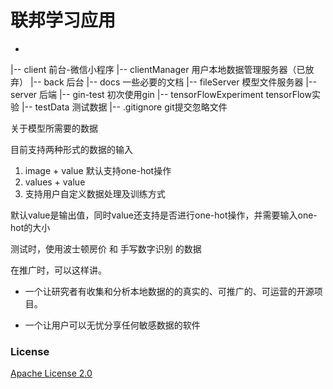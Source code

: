 # 联邦学习应用
+
|-- client               前台-微信小程序
|-- clientManager        用户本地数据管理服务器（已放弃）
|-- back                 后台
|-- docs                 一些必要的文档
|-- fileServer           模型文件服务器
|-- server               后端
|-- gin-test             初次使用gin
|-- tensorFlowExperiment tensorFlow实验
|-- testData             测试数据
|-- .gitignore           git提交忽略文件

关于模型所需要的数据

目前支持两种形式的数据的输入

1. image + value 默认支持one-hot操作
2. values + value
3. 支持用户自定义数据处理及训练方式

默认value是输出值，同时value还支持是否进行one-hot操作，并需要输入one-hot的大小


测试时，使用波士顿房价 和 手写数字识别 的数据

在推广时，可以这样讲。 

+ 一个让研究者有收集和分析本地数据的的真实的、可推广的、可运营的开源项目。

+ 一个让用户可以无忧分享任何敏感数据的软件



### License
[Apache License 2.0](LICENSE)
